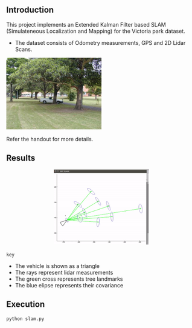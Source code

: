 ## Introduction
This project implements an Extended Kalman Filter based SLAM (Simulateneous Localization and Mapping) for the Victoria park dataset.

* The dataset consists of Odometry measurements, GPS and 2D Lidar Scans.
<p align="left">
 <img src="./assets/truck.jpg" width="50%">
</p>

Refer the handout for more details.

## Results

<p align="center">
 <img src="./assets/slam.gif" width="50%">
</p>

`key`
* The vehicle is shown as a triangle
* The rays represent lidar measurements
* The green cross represents tree landmarks
* The blue elipse represents their covariance

## Execution
```
python slam.py
```


